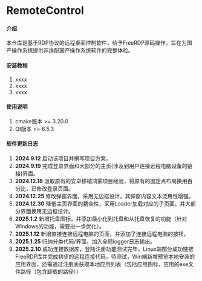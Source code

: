 # RemoteControl

#### 介绍

本仓库是基于RDP协议的远程桌面控制软件，给予FreeRDP源码操作，旨在为国产操作系统提供非适配国产操作系统软件的完整体验。

#### 安装教程

1. xxxx
2. xxxx
3. xxxx

#### 使用说明

1. cmake版本 >= 3.20.0
2. Qt版本 >= 6.5.3

#### 软件更新日志

1. **2024.9.12** 启动该项目并撰写项目方案。
2. **2024.9.19** 完成登录界面和大部分的主页(涉及到用户连接远程电脑设备的链接)界面。
3. **2024.12.18** 汲取原有的安卓移植鸿蒙项目经验，将原有的固定点布局换用百分比，已修改登录页面。
4. **2024.12.25** 修改弹窗界面，采用无边框设计，其弹窗内容文本泛用性增强。
5. **2024.12.30** 降低主页界面的耦合性，采用Loader加载对应的子页面。并大部分界面换用无边框设计。
6. **2025.1.2** 新增托盘图标，并添加最小化到托盘和从托盘恢复的功能（针对Windows的功能，需要进一步优化）。
7. **2025.1.12** 新增直接连接远程电脑的页面，并添加了连接远程电脑的按钮。
8. **2025.1.25** 归纳分类代码/界面，加入全局logger日志输出。
9. **2025.2.10** 成功连接数据库，登陆注册功能测试完毕，Linux端部分成功链接FreeRDP库并完成初步的远程连接代码，待测试，Win端新增预览本地安装的应用界面，还需通过注册表获取本地应用列表（包括应用图标、应用的exe文件路径（包含卸载的路径））